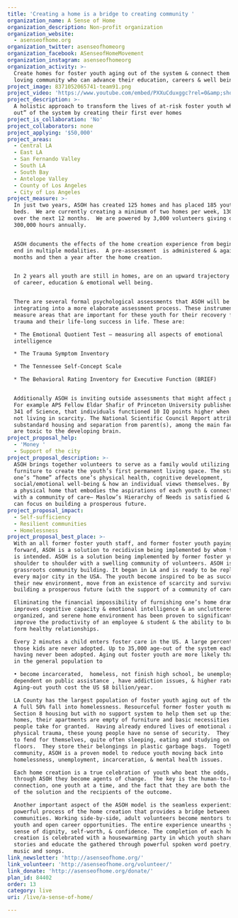 ```yaml
---
title: 'Creating a home is a bridge to creating community '
organization_name: A Sense of Home
organization_description: Non-profit organization
organization_website:
  - asenseofhome.org
organization_twitter: asenseofhomeorg
organization_facebook: ASenseofHomeMovement
organization_instagram: asenseofhomeorg
organization_activity: >-
  Create homes for foster youth aging out of the system & connect them with a
  loving community who can advance their education, careers & well being.
project_image: 8371052065741-team91.png
project_video: 'https://www.youtube.com/embed/PXXuCduxggc?rel=0&amp;showinfo=0'
project_description: >-
  A holistic approach to transform the lives of at-risk foster youth who “age
  out” of the system by creating their first ever homes
project_is_collaboration: 'No'
project_collaborators: none
project_applying: '$50,000'
project_areas:
  - Central LA
  - East LA
  - San Fernando Valley
  - South LA
  - South Bay
  - Antelope Valley
  - County of Los Angeles
  - City of Los Angeles
project_measure: >-
  In just two years, ASOH has created 125 homes and has placed 185 youth in
  beds.  We are currently creating a minimum of two homes per week, 130 homes
  over the next 12 months.  We are powered by 3,000 volunteers giving over
  300,000 hours annually.  


  ASOH documents the effects of the home creation experience from beginning to
  end in multiple modalities.  A pre-assessment  is administered & again 6
  months and then a year after the home creation. 


  In 2 years all youth are still in homes, are on an upward trajectory in terms
  of career, education & emotional well being.


  There are several formal psychological assessments that ASOH will be
  integrating into a more elaborate assessment process. These instruments
  measure areas that are important for these youth for their recovery from
  trauma and their life-long success in life. These are:

  * The Emotional Quotient Test – measuring all aspects of emotional
  intelligence

  * The Trauma Symptom Inventory

  * The Tennessee Self-Concept Scale

  * The Behavioral Rating Inventory for Executive Function (BRIEF)


  Additionally ASOH is inviting outside assessments that might affect policy .
  For example APS Fellow Eldar Shafir of Princeton University published in Vol.
  341 of Science, that individuals functioned 10 IQ points higher when they were
  not living in scarcity. The National Scientific Council Report attributes
  substandard housing and separation from parent(s), among the main factors that
  are toxic to the developing brain.
project_proposal_help:
  - 'Money '
  - Support of the city
project_proposal_description: >-
  ASOH brings together volunteers to serve as a family would utilizing donated
  furniture to create the youth’s first permanent living space. The state of
  one’s “home” affects one’s physical health, cognitive development,
  social/emotional well-being & how an individual views themselves. By creating
  a physical home that embodies the aspirations of each youth & connecting them
  with a community of care— Maslow’s Hierarchy of Needs is satisfied & the youth
  can focus on building a prosperous future.
project_proposal_impact:
  - Self-sufficiency
  - Resilient communities
  - Homelessness
project_proposal_best_place: >-
  With an all former foster youth staff, and former foster youth paying it
  forward, ASOH is a solution to recidivism being implemented by whom the impact
  is intended. ASOH is a solution being implemented by former foster youth,
  shoulder to shoulder with a swelling community of volunteers. ASOH is true
  grassroots community building. It began in LA and is ready to be replicated in
  every major city in the USA. The youth become inspired to be as successful as
  their new environment, move from an existence of scarcity and survival towards
  building a prosperous future (with the support of a community of care). 

  Eliminating the financial impossibility of furnishing one’s home dramatically
  improves cognitive capacity & emotional intelligence & an uncluttered,
  organized, and serene home environment has been proven to significantly
  improve the productivity of an employee & student & the ability to build &
  form healthy relationships. 

  Every 2 minutes a child enters foster care in the US. A large percentage of
  those kids are never adopted. Up to 35,000 age-out of the system each year
  having never been adopted. Aging out foster youth are more likely than those
  in the general population to 

  • become incarcerated,  homeless, not finish high school, be unemployed, be
  dependent on public assistance , have addiction issues, & higher rates of PTS.
  Aging-out youth cost the US $8 billion/year.

  LA County has the largest population of foster youth aging out of the system.
  A full 50% fall into homelessness. Resourceful former foster youth may secure
  Section 8 housing but with no support system to help them set up their first
  homes, their apartments are empty of furniture and basic necessities most
  people take for granted.  Having already endured lives of emotional and/or
  physical trauma, these young people have no sense of security.  They‘re left
  to fend for themselves, quite often sleeping, eating and studying on bare
  floors.  They store their belongings in plastic garbage bags.  Together, as a
  community, ASOH is a proven model to reduce youth moving back into
  homelessness, unemployment, incarceration, & mental health issues.

  Each home creation is a true celebration of youth who beat the odds, and
  through ASOH they become agents of change.  The key is the human-to-human
  connection, one youth at a time, and the fact that they are both the drivers
  of the solution and the recipients of the outcome.  

  Another important aspect of the ASOH model is the seamless experiential and
  powerful process of the home creation that provides a bridge between
  communities. Working side-by-side, adult volunteers become mentors to the
  youth and open career opportunities. The entire experience unearths youth’s
  sense of dignity, self-worth, & confidence. The completion of each home
  creation is celebrated with a housewarming party in which youth share their
  stories and educate the gathered through powerful spoken word poetry, original
  music and songs.
link_newsletter: 'http://asenseofhome.org/'
link_volunteer: 'http://asenseofhome.org/volunteer/'
link_donate: 'http://asenseofhome.org/donate/'
plan_id: 84402
order: 13
category: live
uri: /live/a-sense-of-home/

---
```

